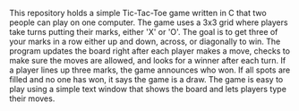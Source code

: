 This repository holds a simple Tic-Tac-Toe game written in C that two people can play on one computer. The game uses a 3x3 grid where players take turns putting their marks, either 'X' or 'O'. 
The goal is to get three of your marks in a row either up and down, across, or diagonally to win. The program updates the board right after each player makes a move, checks to make sure the moves are
allowed, and looks for a winner after each turn. If a player lines up three marks, the game announces who won. If all spots are filled and no one has won, it says the game is a draw.
The game is easy to play using a simple text window that shows the board and lets players type their moves.
